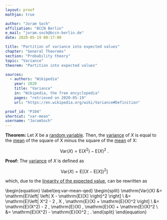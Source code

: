 ```yaml
---
layout: proof
mathjax: true

author: "Joram Soch"
affiliation: "BCCN Berlin"
e_mail: "joram.soch@bccn-berlin.de"
date: 2020-05-19 00:17:00

title: "Partition of variance into expected values"
chapter: "General Theorems"
section: "Probability theory"
topic: "Variance"
theorem: "Partition into expected values"

sources:
  - authors: "Wikipedia"
    year: 2020
    title: "Variance"
    in: "Wikipedia, the free encyclopedia"
    pages: "retrieved on 2020-05-19"
    url: "https://en.wikipedia.org/wiki/Variance#Definition"

proof_id: "P104"
shortcut: "var-mean"
username: "JoramSoch"
---
```



**Theorem:** Let $X$ be a [random variable](/D/rvar). Then, the [variance](/D/var) of $X$ is equal to the [mean](/D/mean) of the square of X minus the square of the [mean](/D/mean) of X:

$$ \label{eq:var-mean}
\mathrm{Var}(X) = \mathrm{E}(X^2) - \mathrm{E}(X)^2 \; .
$$


**Proof:** The [variance](/D/var) of $X$ is defined as

$$ \label{eq:var}
\mathrm{Var}(X) = \mathrm{E}\left[ \left( X - \mathrm{E}[X] \right)^2 \right]
$$

which, due to the [linearity of the expected value](/D/mean-lin), can be rewritten as

\begin{equation} \label{eq:var-mean-qed}
\begin{split}
\mathrm{Var}(X) &= \mathrm{E}\left[ \left( X - \mathrm{E}[X] \right)^2 \right] \\
&= \mathrm{E}\left[ X^2 - 2 \, X \, \mathrm{E}(X) + \mathrm{E}(X)^2 \right] \\
&= \mathrm{E}(X^2) - 2 \, \mathrm{E}(X) \, \mathrm{E}(X) + \mathrm{E}(X)^2 \\
&= \mathrm{E}(X^2) - \mathrm{E}(X)^2 \; .
\end{split}
\end{equation}